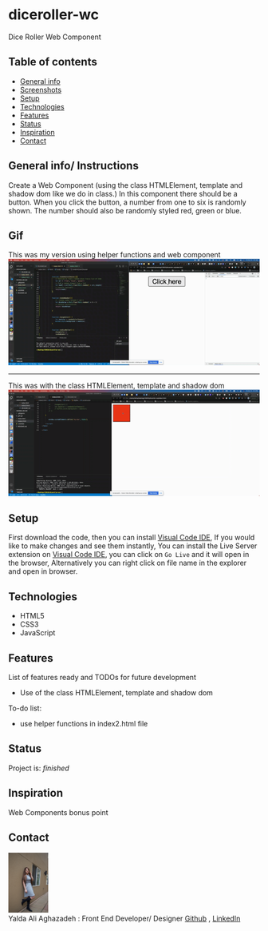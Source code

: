 # diceroller-wc
Dice Roller Web Component


## Table of contents
* [General info](#general-info)
* [Screenshots](#screenshots)
* [Setup](#setup)
* [Technologies](#technologies)
* [Features](#features)
* [Status](#status)
* [Inspiration](#inspiration)
* [Contact](#contact)

## General info/ Instructions
Create a Web Component (using the class HTMLElement, template and shadow dom like we do in class.)  In this component there should be a button.  When you click the button, a number from one to six is randomly shown.  The number should also be randomly styled red, green or blue.


## Gif

This was my version using helper functions and web component<br>
![gif1](gif1.gif)

<hr>

This was with the class HTMLElement, template and shadow dom <br>
![gif2](gif2.gif)


## Setup
First download the code, then you can install [Visual Code IDE](https://code.visualstudio.com/download), If you would like to make changes and see them instantly, You can install the Live Server extension on [Visual Code IDE](https://code.visualstudio.com/download),  you can click on `Go Live`
and it will open in the browser, Alternatively you can right click on file name in the explorer and open in browser.

## Technologies
* HTML5
* CSS3
* JavaScript

## Features
List of features ready and TODOs for future development
* Use of the class HTMLElement, template and shadow dom


To-do list:
* use helper functions in index2.html file


## Status
Project is: _finished_

## Inspiration
Web Components bonus point

## Contact
<img src="./pic1.png" width="80px"> <br>
Yalda Ali Aghazadeh : Front End Developer/ Designer
[Github](https://github.com/zahraaliaghazadeh) ,
[LinkedIn](www.linkedin.com/in/zahraaliaghazadeh)